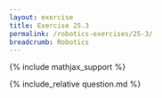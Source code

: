 ```yaml
---
layout: exercise
title: Exercise 25.3
permalink: /robotics-exercises/25-3/
breadcrumb: Robotics
---
```


{% include mathjax_support %}

<div><i class="arrow-up loader" data-chapter="robotics-exercises" data-exercise="ex_3" data-rating="0"></i></div>
{% include_relative question.md %}
